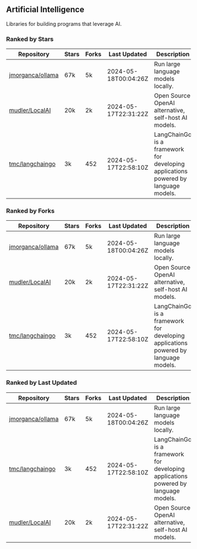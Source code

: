 ## Artificial Intelligence

Libraries for building programs that leverage AI.

### Ranked by Stars

| Repository | Stars | Forks | Last Updated | Description | 
|------------|-------|-------|--------------|-------------|
| [jmorganca/ollama](https://github.com/jmorganca/ollama) | 67k | 5k | 2024-05-18T00:04:26Z |  Run large language models locally. |
| [mudler/LocalAI](https://github.com/mudler/LocalAI) | 20k | 2k | 2024-05-17T22:31:22Z |  Open Source OpenAI alternative, self-host AI models. |
| [tmc/langchaingo](https://github.com/tmc/langchaingo) | 3k | 452 | 2024-05-17T22:58:10Z |  LangChainGo is a framework for developing applications powered by language models. |

### Ranked by Forks

| Repository | Stars | Forks | Last Updated | Description | 
|------------|-------|-------|--------------|-------------|
| [jmorganca/ollama](https://github.com/jmorganca/ollama) | 67k | 5k | 2024-05-18T00:04:26Z |  Run large language models locally. |
| [mudler/LocalAI](https://github.com/mudler/LocalAI) | 20k | 2k | 2024-05-17T22:31:22Z |  Open Source OpenAI alternative, self-host AI models. |
| [tmc/langchaingo](https://github.com/tmc/langchaingo) | 3k | 452 | 2024-05-17T22:58:10Z |  LangChainGo is a framework for developing applications powered by language models. |

### Ranked by Last Updated

| Repository | Stars | Forks | Last Updated | Description | 
|------------|-------|-------|--------------|-------------|
| [jmorganca/ollama](https://github.com/jmorganca/ollama) | 67k | 5k | 2024-05-18T00:04:26Z |  Run large language models locally. |
| [tmc/langchaingo](https://github.com/tmc/langchaingo) | 3k | 452 | 2024-05-17T22:58:10Z |  LangChainGo is a framework for developing applications powered by language models. |
| [mudler/LocalAI](https://github.com/mudler/LocalAI) | 20k | 2k | 2024-05-17T22:31:22Z |  Open Source OpenAI alternative, self-host AI models. |

